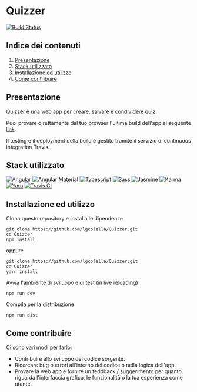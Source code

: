 # Quizzer

[![Build Status](https://travis-ci.org/lgcolella/Quizzer.svg?branch=master)](https://travis-ci.org/lgcolella/Quizzer)

## Indice dei contenuti
1. [Presentazione](#presentazione)
2. [Stack utilizzato](#stack-utilizzato)
3. [Installazione ed utilizzo](#installazione-ed-utilizzo)
4. [Come contribuire](#come-contribuire)

## Presentazione
Quizzer è una web app per creare, salvare e condividere quiz.

Puoi provare direttamente dal tuo browser l'ultima build dell'app al seguente [link](https://lgcolella.github.io/Quizzer/).

Il testing e il deployment della build è gestito tramite il servizio di continuous integration Travis.

## Stack utilizzato
[![Angular](https://github.com/lgcolella/Quizzer/raw/master/repository/img/96x96/angular.png "Angular")](https://angular.io/)
[![Angular Material](https://github.com/lgcolella/Quizzer/raw/master/repository/img/96x96/material.png "Angular Material")](https://material.angular.io/)
[![Typescript](https://github.com/lgcolella/Quizzer/raw/master/repository/img/96x96/typescript.png "Typescript")](https://www.typescriptlang.org/)
[![Sass](https://github.com/lgcolella/Quizzer/raw/master/repository/img/96x96/sass.png "Sass")](https://sass-lang.com/)
[![Jasmine](https://github.com/lgcolella/Quizzer/raw/master/repository/img/96x96/jasmine.png "Jasmine")](https://jasmine.github.io/)
[![Karma](https://github.com/lgcolella/Quizzer/raw/master/repository/img/96x96/karma.png "Karma")](http://karma-runner.github.io)
[![Yarn](https://github.com/lgcolella/Quizzer/raw/master/repository/img/96x96/yarn.png "Yarn")](https://yarnpkg.com)
[![Travis CI](https://github.com/lgcolella/Quizzer/raw/master/repository/img/96x96/travis.png "Travis CI")](https://travis-ci.org/)

## Installazione ed utilizzo

Clona questo repository e installa le dipendenze
```
git clone https://github.com/lgcolella/Quizzer.git
cd Quizzer
npm install
```
oppure
```
git clone https://github.com/lgcolella/Quizzer.git
cd Quizzer
yarn install
```
Avvia l'ambiente di sviluppo e di test (in live reloading)
```
npm run dev
```
Compila per la distribuzione
```
npm run dist
```

## Come contribuire
Ci sono vari modi per farlo:
* Contribuire allo sviluppo del codice sorgente.
* Ricercare bug o errori all'interno del codice o nella logica dell'app.
* Provare la web app e fornire un feddback / suggerimento per quanto riguarda l'interfaccia grafica, le funzionalità o la tua esperienza come utente.